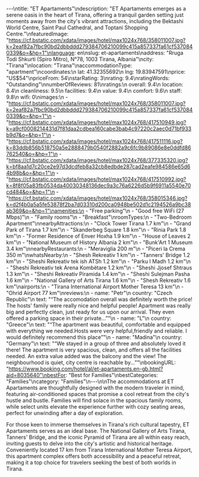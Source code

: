 ---\ntitle: "ET Apartaments"\ndescription: "ET Apartaments emerges as a serene oasis in the heart of Tirana, offering a tranquil garden setting just moments away from the city's vibrant attractions, including the Bektashi World Centre, Saint Paul Cathedral, and Toptani Shopping Centre."\nfeaturedImage: "https://cf.bstatic.com/xdata/images/hotel/max1024x768/358011007.jpg?k=2eaf82a7fbc90bd2dbbddd279384706210099c415a857337fa61cf5370840339&o=&hp=1"\nlanguage: en\nslug: et-apartaments\naddress: "Rruga Todi Shkurti (Spiro Mitro), N°78, 1003 Tirana, Albania"\ncity: "Tirana"\nlocation: "Tirana"\naccommodationType: "apartment"\ncoordinates:\n  lat: 41.32355692\n  lng: 19.83947591\nprice: "US$54"\npriceFrom: 54\nstarRating: 3\nrating: 9.4\nratingWords: "Outstanding"\nnumberOfReviews: 81\nratings:\n  overall: 9.4\n  location: 8.4\n  cleanliness: 9.5\n  facilities: 9.4\n  value: 9.4\n  comfort: 9.6\n  staff: 9.8\n  wifi: 0\nimages:\n  - "https://cf.bstatic.com/xdata/images/hotel/max1024x768/358011007.jpg?k=2eaf82a7fbc90bd2dbbddd279384706210099c415a857337fa61cf5370840339&o=&hp=1"\n  - "https://cf.bstatic.com/xdata/images/hotel/max1024x768/417510949.jpg?k=a9cf0008214431d7f81daa2cdbea160cabe3bab4c97220c2aec0d71bf933b9d7&o=&hp=1"\n  - "https://cf.bstatic.com/xdata/images/hotel/max1024x768/417511116.jpg?k=83ddb856b518750a5e2888479b0540f2882a9c6fc9b89086e8e0ddfd86762540&o=&hp=1"\n  - "https://cf.bstatic.com/xdata/images/hotel/max1024x768/377335320.jpg?k=bf8aa1d7c20ce2e97d3dcdfeb8a32cb8edbde287cad2eafe984586e65d64b98b&o=&hp=1"\n  - "https://cf.bstatic.com/xdata/images/hotel/max1024x768/417510992.jpg?k=8f8f05a83fb0534da40030348136dec9a3c76a6226d5b9f6911a5540e70cd484&o=&hp=1"\n  - "https://cf.bstatic.com/xdata/images/hotel/max1024x768/358015346.jpg?k=d2f4b0a5a5fe53878f2ba7d03310d200ca0948be502d1c2194526a9bc38ab369&o=&hp=1"\namenities:\n  - "Free parking"\n  - "Good free WiFi (27 Mbps)"\n  - "Family rooms"\n  - "Breakfast"\nroomTypes:\n  - "Two-Bedroom Apartment"\nnearbyAttractions:\n  - "Clock Tower Tirana 1.7 km"\n  - "Grand Park of Tirana 1.7 km"\n  - "Skanderbeg Square 1.8 km"\n  - "Rinia Park 1.8 km"\n  - "Former Residence of Enver Hoxha 1.9 km"\n  - "House of Leaves 2 km"\n  - "National Museum of History Albania 2 km"\n  - "Bunk'Art 1 Museum 3.4 km"\nnearbyRestaurants:\n  - "Meraviglia 200 m"\n  - "Piceri la Crema 350 m"\nwhatsNearby:\n  - "Shesh Rekreativ 1 km"\n  - "Tanners' Bridge 1.2 km"\n  - "Sheshi Rekreativ tek ish ATSh 1.2 km"\n  - "Parku I Madh 1.2 km"\n  - "Sheshi Rekreativ tek Arena Kombëtare 1.2 km"\n  - "Sheshi Jjosef Shtraus 1.3 km"\n  - "Sheshi Rekreativ Piramida 1.4 km"\n  - "Sheshi Sulejman Pasha 1.6 km"\n  - "National Gallery of Arts Tirana 1.6 km"\n  - "Shesh Rekreativ 1.6 km"\nairports:\n  - "Tirana International Airport Mother Teresa 13 km"\n  - "Ohrid Airport 77 km"\nreviews:\n  - name: "Petr"\n    country: "Czech Republic"\n    text: "“The accomodation overall was definitely worth the price! The hosts' family were really nice and helpful people! Apartment was really big and perfectly clean, just ready for us upon our arrival. They even offered a parking space in their private...”"\n  - name: "L"\n    country: "Greece"\n    text: "“The apartment was beautiful, comfortable and equipped with everything we needed.Hosts were very helpful,friendly and reliable. I would definitely recommend this place”"\n  - name: "Madina"\n    country: "Germany"\n    text: "“We stayed in a group of three and absolutely loved it there! The apartment is very spacious, clean, and offers all the facilities needed. An extra value added was the balcony and the view! The neighbourhood is quiet, city centre is reachable by...”"\nbookingURL: "https://www.booking.com/hotel/al/et-apartaments.en-gb.html?aid=8035640"\nbestFor: "Best for Families"\nbestCategories: "Families"\ncategory: "Families"\n---\n\nThe accommodations at ET Apartaments are thoughtfully designed with the modern traveler in mind, featuring air-conditioned spaces that promise a cool retreat from the city's hustle and bustle. Families will find solace in the spacious family rooms, while select units elevate the experience further with cozy seating areas, perfect for unwinding after a day of exploration.

For those keen to immerse themselves in Tirana's rich cultural tapestry, ET Apartaments serves as an ideal base. The National Gallery of Arts Tirana, Tanners' Bridge, and the iconic Pyramid of Tirana are all within easy reach, inviting guests to delve into the city's artistic and historical heritage. Conveniently located 17 km from Tirana International Mother Teresa Airport, this apartment complex offers both accessibility and a peaceful retreat, making it a top choice for travelers seeking the best of both worlds in Tirana.